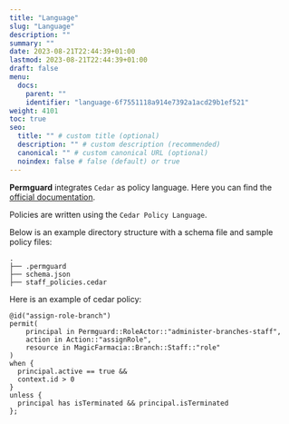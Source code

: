 ```yaml
---
title: "Language"
slug: "Language"
description: ""
summary: ""
date: 2023-08-21T22:44:39+01:00
lastmod: 2023-08-21T22:44:39+01:00
draft: false
menu:
  docs:
    parent: ""
    identifier: "language-6f7551118a914e7392a1acd29b1ef521"
weight: 4101
toc: true
seo:
  title: "" # custom title (optional)
  description: "" # custom description (recommended)
  canonical: "" # custom canonical URL (optional)
  noindex: false # false (default) or true
---
```

**Permguard** integrates `Cedar` as policy language. Here you can find the <a href="https://www.cedarpolicy.com/" target="_blank" rel="noopener noreferrer">official documentation</a>.

Policies are written using the `Cedar Policy Language`.

Below is an example directory structure with a schema file and sample policy files:

```plaintext
.
├── .permguard
├── schema.json
├── staff_policies.cedar
```

Here is an example of cedar policy:

```cedar  {title="pharmacy.cedar"}
@id("assign-role-branch")
permit(
    principal in Permguard::RoleActor::"administer-branches-staff",
    action in Action::"assignRole",
    resource in MagicFarmacia::Branch::Staff::"role"
)
when {
  principal.active == true &&
  context.id > 0
}
unless {
  principal has isTerminated && principal.isTerminated
};
```
